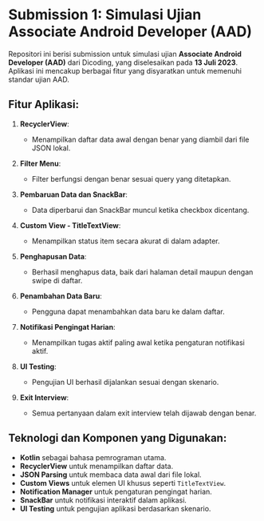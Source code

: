 # Submission 1: Simulasi Ujian Associate Android Developer (AAD)

Repositori ini berisi submission untuk simulasi ujian **Associate Android Developer (AAD)** dari Dicoding, yang diselesaikan pada **13 Juli 2023**. Aplikasi ini mencakup berbagai fitur yang disyaratkan untuk memenuhi standar ujian AAD.

## Fitur Aplikasi:
1. **RecyclerView**:
   - Menampilkan daftar data awal dengan benar yang diambil dari file JSON lokal.

2. **Filter Menu**:
   - Filter berfungsi dengan benar sesuai query yang ditetapkan.

3. **Pembaruan Data dan SnackBar**:
   - Data diperbarui dan SnackBar muncul ketika checkbox dicentang.

4. **Custom View - TitleTextView**:
   - Menampilkan status item secara akurat di dalam adapter.

5. **Penghapusan Data**:
   - Berhasil menghapus data, baik dari halaman detail maupun dengan swipe di daftar.

6. **Penambahan Data Baru**:
   - Pengguna dapat menambahkan data baru ke dalam daftar.

7. **Notifikasi Pengingat Harian**:
   - Menampilkan tugas aktif paling awal ketika pengaturan notifikasi aktif.

8. **UI Testing**:
   - Pengujian UI berhasil dijalankan sesuai dengan skenario.

9. **Exit Interview**:
   - Semua pertanyaan dalam exit interview telah dijawab dengan benar.

## Teknologi dan Komponen yang Digunakan:
- **Kotlin** sebagai bahasa pemrograman utama.
- **RecyclerView** untuk menampilkan daftar data.
- **JSON Parsing** untuk membaca data awal dari file lokal.
- **Custom Views** untuk elemen UI khusus seperti `TitleTextView`.
- **Notification Manager** untuk pengaturan pengingat harian.
- **SnackBar** untuk notifikasi interaktif dalam aplikasi.
- **UI Testing** untuk pengujian aplikasi berdasarkan skenario.

